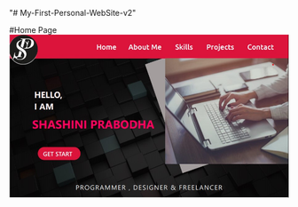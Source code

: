"# My-First-Personal-WebSite-v2" 

#Home Page
![image](https://github.com/Shashini-Prabodha/My-First-Personal-WebSite-v2/blob/master/demo/homepage.jpg)
